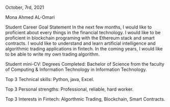 October, 7rd, 2021

 Mona Ahmed AL-Omari

Student Career Goal Statement
    In the next few months, I would like to proficient about every things in the financial technology.
I would like to be proficient in blockchain programing with the Ethereum stack and smart contracts.
I would like to understand and learn artificial intelligence and algorithmic trading applications in fintech. In the coming years, I would like to be able to write my own trading algorithm.

Student mini-CV:
Degrees Completed:
Bachelor of Science from the faculty of Computing & 
Information Technology in Information Technology.

Top 3 Technical skills:
Python, java, Excel.

Top 3 Personal strengths:
Professional, reliable, hard worker.

Top 3 Interests in Fintech:
Algorthmic Trading, Blockchain, Smart Contracts.